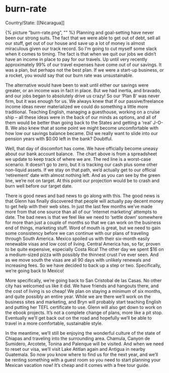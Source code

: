 # burn-rate

Country/State: [[Nicaragua]]

{% picture “burn-rate.png”, "" %} Planning and goal-setting have never been our strong suits. The fact that we were able to get out of debt, sell all our stuff, get out of our house and save up a lot of money is almost miraculous given our track record. So I’m going to cut myself some slack when it comes to timing. The fact is that when we quit our jobs we didn’t have an income in place to pay for our travels. Up until very recently approximately 99% of our travel expenses have come out of our savings. It was a plan, but perhaps not the best plan. If we were a start-up business, or a rocket, you would say that our burn rate was unsustainable.

The alternative would have been to wait until either our savings were greater, or an income was in fact in place. But we had inertia, and bravado, and our jobs began to absolutely drive us crazy! So our ‘Plan B’ was never firm, but it was enough for us. We always knew that if our passive/freelance income ideas never materialized we could do something a little more traditional. Teaching English, managing a guesthouse, working on a cruise ship – all these ideas were in the back of our minds as options, and all of them would be better than going back to the States and getting a ‘real’ J-O-B. We also knew that at some point we might become uncomfortable with how low our savings balance became. Did we really want to slide into our pension years with $0.00 left in the bank? Doubtful.

Well, that day of discomfort has come. We have officially become uneasy about our bank account balance.  The chart above is from a spreadsheet we update to keep track of where we are. The red line is a worst-case scenario. It doesn’t go to zero, but it is tracking our cash plus some other non-liquid assets. If we stay on that path, we’d actually get to our official ‘retirement’ date with almost nothing left. And as you can see by the green line, we’re not on target. At this point our projection would be to crash and burn well before our target date.

There is good news and bad news to go along with this. The good news is that Glenn has finally discovered that people will actually pay decent money to get help with their web sites. In just the last few months we’ve made more from that one source than all of our ‘internet marketing’ attempts to date. The bad news is that we feel like we need to ‘settle down’ somewhere for more than just a couple of months so that we can work on the business end of things, marketing stuff. Word of mouth is great, but we need to gain some consistency before we can continue with our plans of traveling through South America. Mexico spoiled us with their six-month easily renewable visas and low cost of living. Central America has, so far, proven to be quite expensive, especially Costa Rica! The other day we spent $16 on a medium-sized pizza with possibly the thinnest crust I’ve ever seen. And as we move south the visas are all 90 days with unlikely renewals and increasing fees. So we have decided to back up a step or two. Specifically, we’re going back to Mexico!

More specifically, we’re going back to San Cristobal de las Casas. No other city has welcomed us like it did. We have friends and hangouts there, and the cost of living is so cheap! We plan on staying a minimum of six months, and quite possibly an entire year. While we are there we’ll work on the business sites and marketing, and Bryn will probably start teaching English and putting her TEFL certificate to use. Glenn will also get down to work on the ebook projects. It’s not a complete change of plans, more like a pit stop. Eventually we’ll get back out on the road and hopefully we’ll be able to travel in a more comfortable, sustainable style.

In the meantime, we’ll still be enjoying the wonderful culture of the state of Chiapas and traveling into the surrounding area. Chamula, Canyon de Sumidero, Arcotete, Tonina and Palenque will be visited. And when we need to reset our visa, we’ll visit Lake Atitlan again and Antigua in nearby Guatemala. So now you know where to find us for the next year, and we’ll be renting something with a guest room so you need to start planning your Mexican vacation now! It’s cheap and it comes with a free tour guide.